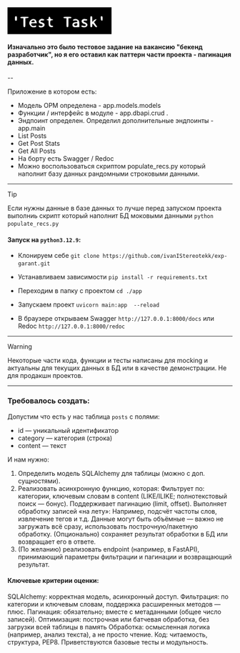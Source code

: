 <img alt="Test Task" src="test-task.svg" height="60" align="center">

#### Изначально это было тестовое задание на вакансию "бекенд разработчик", но я его оставил как паттерн части проекта - пагинация данных.


-- 

Приложение в котором есть:
- Модель ОРМ определена - app.models.models
- Функции / интерфейс в модуле - app.dbapi.crud .
- Эндпоинт определен. Определил дополнительные эндпоинты - app.main
 - List Posts
 - Get Post Stats
 - Get All Posts
- На борту есть Swagger / Redoc
- Можно воспользоваться скриптом populate_recs.py который наполнит базу данных рандомными строковыми данными.

---

> [!TIP]
> Если нужны данные в базе данных то лучше перед запуском проекта выполниь скрипт который наполнит БД моковыми данными
> `python populate_recs.py`

#### Запуск на `python3.12.9`:

- Клонируем себе `git clone https://github.com/ivanIStereotekk/exp-garant.git`

- Устанавливаем зависимости `pip install -r requirements.txt`

- Переходим в папку с проектом  `cd ./app`

- Запускаем проект `uvicorn main:app  --reload`

- В браузере открываем Swagger `http://127.0.0.1:8000/docs` или Redoc `http://127.0.0.1:8000/redoc`


--- 

> [!WARNING]
> Некоторые части кода, функции и тесты написаны для mocking и актуальны для текущих данных в БД или в качестве демонстрации. Не для продакшн проектов.

---


### Требовалось создать:


Допустим что есть у нас таблица `posts` с полями:
- id — уникальный идентификатор
- category — категория (строка)
- content — текст

И нам нужно:

1. Определить модель SQLAlchemy для таблицы (можно с доп. сущностями).
2. Реализовать асинхронную функцию, которая:
Фильтрует по:
категории,
ключевым словам в content (LIKE/ILIKE; полнотекстовый поиск — бонус).
Поддерживает пагинацию (limit, offset).
Выполняет обработку записей «на лету»:
Например, подсчёт частоты слов, извлечение тегов и т.д.
Данные могут быть объёмные — важно не загружать всё сразу, использовать построчную/пакетную обработку.
(Опционально) сохраняет результат обработки в БД или возвращает его в ответе.
3. (По желанию) реализовать endpoint (например, в FastAPI), принимающий параметры фильтрации и пагинации и возвращающий результат.

#### Ключевые критерии оценки:
SQLAlchemy: корректная модель, асинхронный доступ.
Фильтрация: по категории и ключевым словам, поддержка расширенных методов — плюс.
Пагинация: обязательно; вместе с метаданными (общее число записей).
Оптимизация: построчная или батчевая обработка, без загрузки всей таблицы в память
Обработка: осмысленная логика (например, анализ текста), а не просто чтение.
Код: читаемость, структура, PEP8. Приветствуются базовые тесты и модульность.
